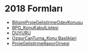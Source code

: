 # 2018 Formları

<!--Index-->

- [BilisimProjeGelistirmeOdevKonusu](./BilisimProjeGelistirmeOdevKonusu.pdf)
- [BPG_KonuKabulListesi](./BPG_KonuKabulListesi.pdf)
- [DUYURU](./DUYURU.pdf)
- [OzgurCanTurna_Konu Basliklari](./OzgurCanTurna_Konu%20Basliklari.pdf)
- [ProjeGelistirmeRaporOrnegi](./ProjeGelistirmeRaporOrnegi.pdf)

<!--Index-->
